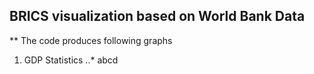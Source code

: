 ## BRICS visualization based on World Bank Data

** The code produces following graphs

1. GDP Statistics
..* abcd